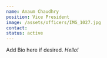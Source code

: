 ```yaml
---
name: Anaum Chaudhry 
position: Vice President
image: /assets/officers/IMG_1027.jpg
contact:
status: active
---
```


Add Bio here if desired. *Hello!*
